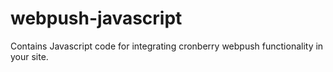 # webpush-javascript
Contains Javascript code for integrating cronberry webpush functionality in your site.
